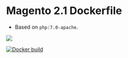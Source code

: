 # Magento 2.1 Dockerfile
- Based on `php:7.0-apache`.

[![](https://images.microbadger.com/badges/image/roura/magento2.1.svg)](http://microbadger.com/images/roura/magento2.1)

[![Docker build](http://dockeri.co/image/roura/magento2.1)](https://hub.docker.com/r/roura/magento2.1/)
